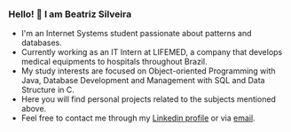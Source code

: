 ### Hello! 👋 I am Beatriz Silveira

- I'm an Internet Systems student passionate about patterns and databases. 
- Currently working as an IT Intern at LIFEMED, a company that develops medical equipments to hospitals throughout Brazil.
- My study interests are focused on Object-oriented Programming with Java, Database Development and Management with SQL and Data Structure in C.
- Here you will find personal projects related to the subjects mentioned above.
- Feel free to contact me through my [Linkedin profile](https://www.linkedin.com/in/beatrizsvr/) or via [email](mailto:beatrizssvr@gmail.com).

